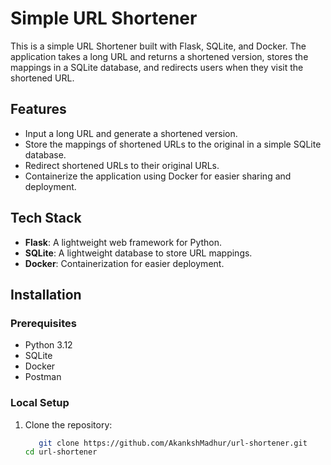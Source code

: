 # Simple URL Shortener

This is a simple URL Shortener built with Flask, SQLite, and Docker. The application takes a long URL and returns a shortened version, stores the mappings in a SQLite database, and redirects users when they visit the shortened URL.

## Features

- Input a long URL and generate a shortened version.
- Store the mappings of shortened URLs to the original in a simple SQLite database.
- Redirect shortened URLs to their original URLs.
- Containerize the application using Docker for easier sharing and deployment.

## Tech Stack

- **Flask**: A lightweight web framework for Python.
- **SQLite**: A lightweight database to store URL mappings.
- **Docker**: Containerization for easier deployment.

## Installation

### Prerequisites

- Python 3.12
- SQLite
- Docker
- Postman 

### Local Setup

1. Clone the repository:
   ```bash
      git clone https://github.com/AkankshMadhur/url-shortener.git
   cd url-shortener
